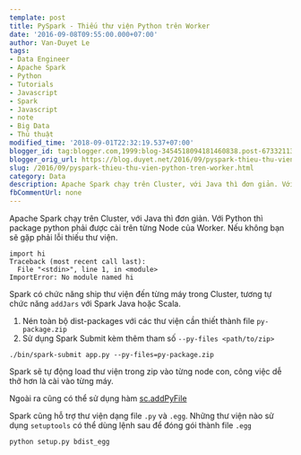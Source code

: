 ```yaml
---
template: post
title: PySpark - Thiếu thư viện Python trên Worker
date: '2016-09-08T09:55:00.000+07:00'
author: Van-Duyet Le
tags:
- Data Engineer
- Apache Spark
- Python
- Tutorials
- Javascript
- Spark
- Javascript
- note
- Big Data
- Thủ thuật
modified_time: '2018-09-01T22:32:19.537+07:00'
blogger_id: tag:blogger.com,1999:blog-3454518094181460838.post-6733211340626561170
blogger_orig_url: https://blog.duyet.net/2016/09/pyspark-thieu-thu-vien-python-tren-worker.html
slug: /2016/09/pyspark-thieu-thu-vien-python-tren-worker.html
category: Data
description: Apache Spark chạy trên Cluster, với Java thì đơn giản. Với Python thì package python phải được cài trên từng Node của Worker. Nếu không bạn sẽ gặp phải lỗi thiếu thư viện.
fbCommentUrl: none
---
```


Apache Spark chạy trên Cluster, với Java thì đơn giản. Với Python thì package python phải được cài trên từng Node của Worker. Nếu không bạn sẽ gặp phải lỗi thiếu thư viện.

```
import hi 
Traceback (most recent call last):
  File "<stdin>", line 1, in <module>
ImportError: No module named hi
```
Spark có chức năng ship thư viện đến từng máy trong Cluster, tương tự chức năng `addJars` với Spark Java hoặc Scala.

1. Nén toàn bộ dist-packages với các thư viện cần thiết thành file `py-package.zip`
2. Sử dụng Spark Submit kèm thêm tham số `--py-files <path/to/zip>`

```
./bin/spark-submit app.py --py-files=py-package.zip
```

Spark sẽ tự động load thư viện trong zip vào từng node con, công việc dễ thở hơn là cài vào từng máy.

Ngoài ra cũng có thể sử dụng hàm [sc.addPyFile](https://spark.apache.org/docs/latest/api/python/pyspark.html?highlight=addpyfile#pyspark.SparkContext.addPyFile)

Spark cũng hỗ trợ thư viện dạng file `.py` và `.egg`. Những thư viện nào sử dụng `setuptools` có thể dùng lệnh sau để đóng gói thành file `.egg`

```
python setup.py bdist_egg
```
